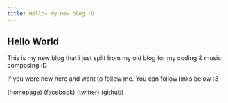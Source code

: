 ```yaml
---
title: Hello~ My new blog :D
---
```


## Hello World

This is my new blog that i just split from my old blog for my coding & music composing :D

If you were new here and want to follow me. You can follow links below :3

[(homepage)](https://suphakit.net) [(facebook)](https://fb.com/detzz.in.th) [(twitter)](https://twitter.com/JojiDetzz) [(github)](https://github.com/dethMastery)